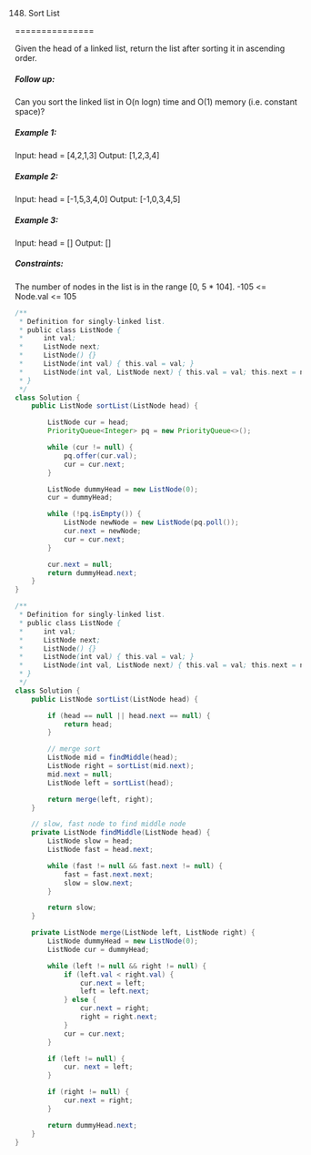 148. Sort List

===============

Given the head of a linked list, return the list after sorting it in ascending order.

##### Follow up: 

Can you sort the linked list in O(n logn) time and O(1) memory (i.e. constant space)?

##### Example 1:

Input: head = [4,2,1,3]
Output: [1,2,3,4]

##### Example 2:

Input: head = [-1,5,3,4,0]
Output: [-1,0,3,4,5]

##### Example 3:

Input: head = []
Output: []

##### Constraints:

The number of nodes in the list is in the range [0, 5 * 104].
-105 <= Node.val <= 105

```java
/**
 * Definition for singly-linked list.
 * public class ListNode {
 *     int val;
 *     ListNode next;
 *     ListNode() {}
 *     ListNode(int val) { this.val = val; }
 *     ListNode(int val, ListNode next) { this.val = val; this.next = next; }
 * }
 */
class Solution {
    public ListNode sortList(ListNode head) {

        ListNode cur = head;
        PriorityQueue<Integer> pq = new PriorityQueue<>();

        while (cur != null) {
            pq.offer(cur.val);
            cur = cur.next;
        }

        ListNode dummyHead = new ListNode(0);
        cur = dummyHead;

        while (!pq.isEmpty()) {
            ListNode newNode = new ListNode(pq.poll());
            cur.next = newNode;
            cur = cur.next;
        }

        cur.next = null;
        return dummyHead.next;
    }
}
```

```java
/**
 * Definition for singly-linked list.
 * public class ListNode {
 *     int val;
 *     ListNode next;
 *     ListNode() {}
 *     ListNode(int val) { this.val = val; }
 *     ListNode(int val, ListNode next) { this.val = val; this.next = next; }
 * }
 */
class Solution {
    public ListNode sortList(ListNode head) {

        if (head == null || head.next == null) {
            return head;
        }

        // merge sort
        ListNode mid = findMiddle(head);
        ListNode right = sortList(mid.next);
        mid.next = null;
        ListNode left = sortList(head);

        return merge(left, right);
    }

    // slow, fast node to find middle node
    private ListNode findMiddle(ListNode head) {
        ListNode slow = head;
        ListNode fast = head.next;

        while (fast != null && fast.next != null) {
            fast = fast.next.next;
            slow = slow.next;
        }

        return slow;
    }

    private ListNode merge(ListNode left, ListNode right) {
        ListNode dummyHead = new ListNode(0);
        ListNode cur = dummyHead;

        while (left != null && right != null) {
            if (left.val < right.val) {
                cur.next = left;
                left = left.next;
            } else {
                cur.next = right;
                right = right.next;
            }
            cur = cur.next;
        }

        if (left != null) {
            cur. next = left;
        }

        if (right != null) {
            cur.next = right;
        }

        return dummyHead.next;
    }
}
```

